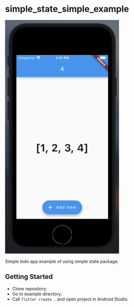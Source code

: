 # simple_state_simple_example

![Todo app screenshot](images/simple-example.png)

Simple todo app example of using simple state package.

## Getting Started

- Clone repository;
- Go to example directory;
- Call `flutter create .` and open project in Android Studio.
